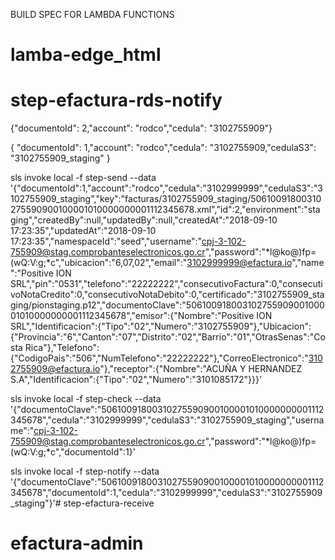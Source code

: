 BUILD SPEC FOR LAMBDA FUNCTIONS
# lamba-edge_html
# step-efactura-rds-notify


{"documentoId": 2,"account": "rodco","cedula": "3102755909"}

{ "documentoId": 1,"account": "rodco","cedula": "3102755909,"cedulaS3": "3102755909_staging" }

sls invoke local -f step-send --data '{"documentoId":1,"account":"rodco","cedula":"3102999999","cedulaS3":"3102755909_staging","key":"facturas/3102755909_staging/50610091800310275590900100001010000000001112345678.xml","id":2,"environment":"staging","createdBy":null,"updatedBy":null,"createdAt":"2018-09-10 17:23:35","updatedAt":"2018-09-10 17:23:35","namespaceId":"seed","username":"cpj-3-102-755909@stag.comprobanteselectronicos.go.cr","password":"*l@ko@)fp=(wQ:V:g;*c","ubicacion":"6,07,02","email":"3102999999@efactura.io","name":"Positive ION SRL","pin":"0531","telefono":"22222222","consecutivoFactura":0,"consecutivoNotaCredito":0,"consecutivoNotaDebito":0,"certificado":"3102755909_staging/pionstaging.p12","documentoClave":"50610091800310275590900100001010000000001112345678","emisor":{"Nombre":"Positive ION SRL","Identificacion":{"Tipo":"02","Numero":"3102755909"},"Ubicacion":{"Provincia":"6","Canton":"07","Distrito":"02","Barrio":"01","OtrasSenas":"Costa Rica"},"Telefono":{"CodigoPais":"506","NumTelefono":"22222222"},"CorreoElectronico":"3102755909@efactura.io"},"receptor":{"Nombre":"ACUÑA Y HERNANDEZ S.A","Identificacion":{"Tipo":"02","Numero":"3101085172"}}}'

sls invoke local -f step-check --data '{"documentoClave":"50610091800310275590900100001010000000001112345678","cedula":"3102999999","cedulaS3":"3102755909_staging","username":"cpj-3-102-755909@stag.comprobanteselectronicos.go.cr","password":"*l@ko@)fp=(wQ:V:g;*c","documentoId":1}'

sls invoke local -f step-notify --data '{"documentoClave":"50610091800310275590900100001010000000001112345678","documentoId":1,"cedula":"3102999999","cedulaS3":"3102755909_staging"}'# step-efactura-receive
# efactura-admin
